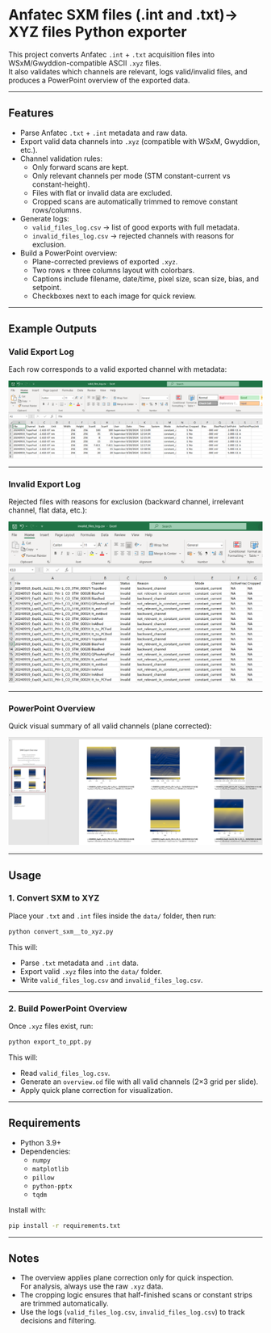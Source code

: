# Anfatec SXM files (.int and .txt)→ XYZ files Python exporter


This project converts Anfatec `.int` + `.txt` acquisition files into WSxM/Gwyddion-compatible ASCII `.xyz` files.  
It also validates which channels are relevant, logs valid/invalid files, and produces a PowerPoint overview of the exported data.

---

## Features

- Parse Anfatec `.txt` + `.int` metadata and raw data.  
- Export valid data channels into `.xyz` (compatible with WSxM, Gwyddion, etc.).  
- Channel validation rules:
  - Only forward scans are kept.
  - Only relevant channels per mode (STM constant-current vs constant-height).
  - Files with flat or invalid data are excluded.
  - Cropped scans are automatically trimmed to remove constant rows/columns.
- Generate logs:
  - `valid_files_log.csv` → list of good exports with full metadata.
  - `invalid_files_log.csv` → rejected channels with reasons for exclusion.
- Build a PowerPoint overview:
  - Plane-corrected previews of exported `.xyz`.
  - Two rows × three columns layout with colorbars.
  - Captions include filename, date/time, pixel size, scan size, bias, and setpoint.
  - Checkboxes next to each image for quick review.

---

## Example Outputs

### Valid Export Log
Each row corresponds to a valid exported channel with metadata:

![valid log](screenshots/valid.png)

---

### Invalid Export Log
Rejected files with reasons for exclusion (backward channel, irrelevant channel, flat data, etc.):

![invalid log](screenshots/invalid.png)

---

### PowerPoint Overview
Quick visual summary of all valid channels (plane corrected):

![overview ppt](screenshots/overview.png)

---

## Usage

### 1. Convert SXM to XYZ
Place your `.txt` and `.int` files inside the `data/` folder, then run:

```bash
python convert_sxm__to_xyz.py
```

This will:
- Parse `.txt` metadata and `.int` data.
- Export valid `.xyz` files into the `data/` folder.
- Write `valid_files_log.csv` and `invalid_files_log.csv`.

---

### 2. Build PowerPoint Overview
Once `.xyz` files exist, run:

```bash
python export_to_ppt.py
```

This will:
- Read `valid_files_log.csv`.
- Generate an `overview.od` file with all valid channels (2×3 grid per slide).
- Apply quick plane correction for visualization.

---

## Requirements

- Python 3.9+  
- Dependencies:
  - `numpy`
  - `matplotlib`
  - `pillow`
  - `python-pptx`
  - `tqdm`

Install with:

```bash
pip install -r requirements.txt
```

---

## Notes

- The overview applies plane correction only for quick inspection.  
  For analysis, always use the raw `.xyz` data.  
- The cropping logic ensures that half-finished scans or constant strips are trimmed automatically.  
- Use the logs (`valid_files_log.csv`, `invalid_files_log.csv`) to track decisions and filtering.
